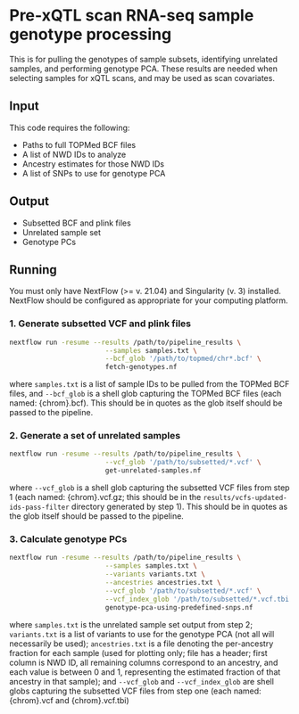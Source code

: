 # Pre-xQTL scan RNA-seq sample genotype processing

This is for pulling the genotypes of sample subsets, identifying unrelated samples, and performing genotype PCA. These results are needed when selecting samples for xQTL scans, and may be used as scan covariates.

## Input

This code requires the following:
* Paths to full TOPMed BCF files
* A list of NWD IDs to analyze
* Ancestry estimates for those NWD IDs
* A list of SNPs to use for genotype PCA

## Output

* Subsetted BCF and plink files
* Unrelated sample set
* Genotype PCs

## Running

You must only have NextFlow (>= v. 21.04) and Singularity (v. 3) installed. NextFlow should be configured as appropriate for your computing platform.

### 1. Generate subsetted VCF and plink files

```bash
nextflow run -resume --results /path/to/pipeline_results \
                        --samples samples.txt \
                        --bcf_glob '/path/to/topmed/chr*.bcf' \
                        fetch-genotypes.nf
```

where `samples.txt` is a list of sample IDs to be pulled from the TOPMed BCF files, and `--bcf_glob` is a shell glob capturing the TOPMed BCF files (each named: {chrom}.bcf). This should be in quotes as the glob itself should be passed to the pipeline.

### 2. Generate a set of unrelated samples

```bash
nextflow run -resume --results /path/to/pipeline_results \
                        --vcf_glob '/path/to/subsetted/*.vcf' \
                        get-unrelated-samples.nf
```

where `--vcf_glob` is a shell glob capturing the subsetted VCF files from step 1 (each named: {chrom}.vcf.gz; this should be in the `results/vcfs-updated-ids-pass-filter` directory generated by step 1). This should be in quotes as the glob itself should be passed to the pipeline.

### 3. Calculate genotype PCs

```bash
nextflow run -resume --results /path/to/pipeline_results \
                        --samples samples.txt \
                        --variants variants.txt \
                        --ancestries ancestries.txt \
                        --vcf_glob '/path/to/subsetted/*.vcf' \
                        --vcf_index_glob '/path/to/subsetted/*.vcf.tbi' \
                        genotype-pca-using-predefined-snps.nf
```

where `samples.txt` is the unrelated sample set output from step 2; `variants.txt` is a list of variants to use for the genotype PCA (not all will necessarily be used); `ancestries.txt` is a file denoting the per-ancestry fraction for each sample (used for plotting only; file has a header; first column is NWD ID, all remaining columns correspond to an ancestry, and each value is between 0 and 1, representing the estimated fraction of that ancestry in that sample); and `--vcf_glob` and `--vcf_index_glob` are shell globs capturing the subsetted VCF files from step one (each named: {chrom}.vcf and {chrom}.vcf.tbi)